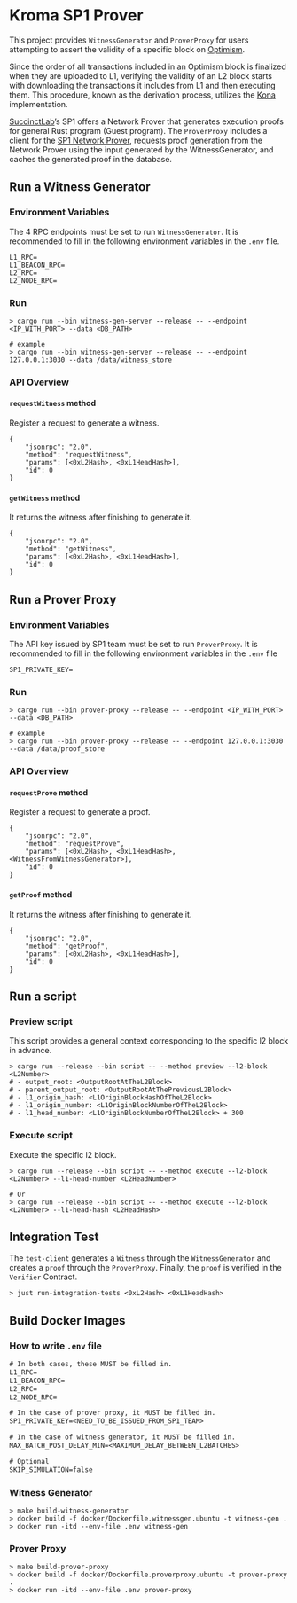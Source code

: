 # Kroma SP1 Prover

This project provides `WitnessGenerator` and `ProverProxy` for users attempting to assert the
validity of a specific block on [Optimism](https://www.optimism.io/).

Since the order of all transactions included in an Optimism block is finalized when they are
uploaded to L1, verifying the validity of an L2 block starts with downloading the transactions it
includes from L1 and then executing them. This procedure, known as the derivation process, utilizes
the [Kona](https://github.com/anton-rs/kona) implementation.

[SuccinctLab](https://www.succinct.xyz/)’s SP1 offers a Network Prover that generates execution
proofs for general Rust program (Guest program). The `ProverProxy` includes a client for the
[SP1 Network Prover](https://docs.succinct.xyz/generating-proofs/prover-network.html), requests
proof generation from the Network Prover using the input generated by the WitnessGenerator, and
caches the generated proof in the database.

## Run a Witness Generator

### Environment Variables

The 4 RPC endpoints must be set to run `WitnessGenerator`. It is recommended to fill in
the following environment variables in the `.env` file.

```shell
L1_RPC=
L1_BEACON_RPC=
L2_RPC=
L2_NODE_RPC=
```

### Run

``` shell
> cargo run --bin witness-gen-server --release -- --endpoint <IP_WITH_PORT> --data <DB_PATH>
```

``` shell
# example
> cargo run --bin witness-gen-server --release -- --endpoint 127.0.0.1:3030 --data /data/witness_store
```

### API Overview

#### `requestWitness` method

Register a request to generate a witness.

``` shell
{
    "jsonrpc": "2.0",
    "method": "requestWitness",
    "params": [<0xL2Hash>, <0xL1HeadHash>],
    "id": 0
}
```

#### `getWitness` method

It returns the witness after finishing to generate it.

``` shell
{
    "jsonrpc": "2.0",
    "method": "getWitness",
    "params": [<0xL2Hash>, <0xL1HeadHash>],
    "id": 0
}
```

## Run a Prover Proxy

### Environment Variables

The API key issued by SP1 team must be set to run `ProverProxy`. It is recommended to fill in
the following environment variables in the `.env` file

```shell
SP1_PRIVATE_KEY=
```

### Run

``` shell
> cargo run --bin prover-proxy --release -- --endpoint <IP_WITH_PORT> --data <DB_PATH>
```

``` shell
# example
> cargo run --bin prover-proxy --release -- --endpoint 127.0.0.1:3030 --data /data/proof_store
```

### API Overview

#### `requestProve` method

Register a request to generate a proof.

``` shell
{
    "jsonrpc": "2.0",
    "method": "requestProve",
    "params": [<0xL2Hash>, <0xL1HeadHash>, <WitnessFromWitnessGenerator>],
    "id": 0
}
```

#### `getProof` method

It returns the witness after finishing to generate it.

``` shell
{
    "jsonrpc": "2.0",
    "method": "getProof",
    "params": [<0xL2Hash>, <0xL1HeadHash>],
    "id": 0
}
```

## Run a script

### Preview script

This script provides a general context corresponding to the specific l2 block in advance.

```shell
> cargo run --release --bin script -- --method preview --l2-block <L2Number>
# - output_root: <OutputRootAtTheL2Block>
# - parent_output_root: <OutputRootAtThePreviousL2Block>
# - l1_origin_hash: <L1OriginBlockHashOfTheL2Block>
# - l1_origin_number: <L1OriginBlockNumberOfTheL2Block>
# - l1_head_number: <L1OriginBlockNumberOfTheL2Block> + 300
```

### Execute script

Execute the specific l2 block.

```shell
> cargo run --release --bin script -- --method execute --l2-block <L2Number> --l1-head-number <L2HeadNumber>

# Or
> cargo run --release --bin script -- --method execute --l2-block <L2Number> --l1-head-hash <L2HeadHash>
```

## Integration Test

The `test-client` generates a `Witness` through the `WitnessGenerator` and creates a `proof` through
the `ProverProxy`. Finally, the `proof` is verified in the `Verifier` Contract.

``` shell
> just run-integration-tests <0xL2Hash> <0xL1HeadHash>
```

## Build Docker Images

### How to write `.env` file

``` txt
# In both cases, these MUST be filled in.
L1_RPC=
L1_BEACON_RPC=
L2_RPC=
L2_NODE_RPC=

# In the case of prover proxy, it MUST be filled in.
SP1_PRIVATE_KEY=<NEED_TO_BE_ISSUED_FROM_SP1_TEAM>

# In the case of witness generator, it MUST be filled in.
MAX_BATCH_POST_DELAY_MIN=<MAXIMUM_DELAY_BETWEEN_L2BATCHES>

# Optional
SKIP_SIMULATION=false
```

### Witness Generator

``` shell
> make build-witness-generator
> docker build -f docker/Dockerfile.witnessgen.ubuntu -t witness-gen .
> docker run -itd --env-file .env witness-gen
```

### Prover Proxy

``` shell
> make build-prover-proxy
> docker build -f docker/Dockerfile.proverproxy.ubuntu -t prover-proxy .
> docker run -itd --env-file .env prover-proxy
```
